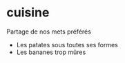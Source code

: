 # cuisine
Partage de nos mets préférés
- Les patates sous toutes ses formes
- Les bananes trop mûres
